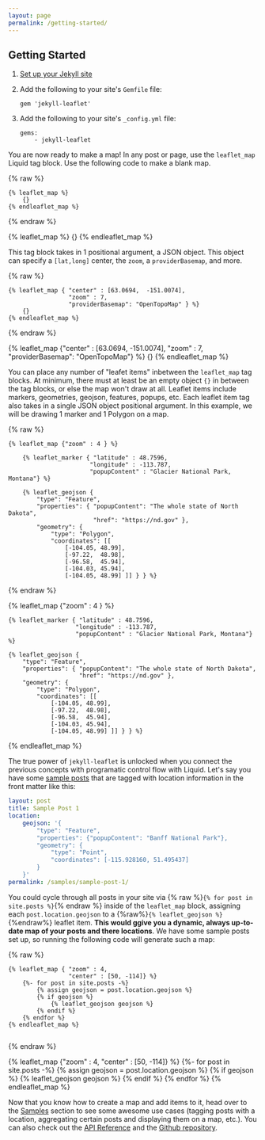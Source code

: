 ```yaml
---
layout: page
permalink: /getting-started/
---
```


## Getting Started

1. [Set up your Jekyll site](https://jekyllrb.com/docs/)
2. Add the following to your site's `Gemfile` file:

    ```
    gem 'jekyll-leaflet'
    ```

3. Add the following to your site's `_config.yml` file:

    ```
    gems:
        - jekyll-leaflet
    ``` 

You are now ready to make a map! In any post or page, use the `leaflet_map` Liquid tag block. Use the following code to make a blank map.

{% raw %}
```liquid
{% leaflet_map %}
    {}
{% endleaflet_map %}
```
{% endraw %}

{% leaflet_map %}
    {}
{% endleaflet_map %}

This tag block takes in 1 positional argument, a JSON object. This object can specify a `[lat,long]` center, the `zoom`, a `providerBasemap`, and more.

{% raw %}
```liquid
{% leaflet_map { "center" : [63.0694,  -151.0074],
                 "zoom" : 7,
                 "providerBasemap": "OpenTopoMap" } %}
    {}
{% endleaflet_map %}
```
{% endraw %}

{% leaflet_map {"center" : [63.0694,  -151.0074],
                "zoom" : 7,
                "providerBasemap": "OpenTopoMap"} %}
    {}
{% endleaflet_map %}

You can place any number of "leafet items" inbetween the `leaflet_map` tag blocks. At minimum, there must at least be an empty object `{}` in between the tag blocks, or else the map won't draw at all. Leaflet items include markers, geometries, geojson, features, popups, etc. Each leaflet item tag also takes in a single JSON object positional argument. In this example, we will be drawing 1 marker and 1 Polygon on a map.

{% raw %}
```liquid
{% leaflet_map {"zoom" : 4 } %}

    {% leaflet_marker { "latitude" : 48.7596,
                       "longitude" : -113.787,
                       "popupContent" : "Glacier National Park, Montana"} %}

    {% leaflet_geojson {
        "type": "Feature",
        "properties": { "popupContent": "The whole state of North Dakota",
                        "href": "https://nd.gov" },
        "geometry": {
            "type": "Polygon",
            "coordinates": [[
                [-104.05, 48.99],
                [-97.22,  48.98],
                [-96.58,  45.94],
                [-104.03, 45.94],
                [-104.05, 48.99] ]] } } %}

```
{% endraw %}

{% leaflet_map {"zoom" : 4 } %}

    {% leaflet_marker { "latitude" : 48.7596,
                       "longitude" : -113.787,
                       "popupContent" : "Glacier National Park, Montana"} %}

    {% leaflet_geojson {
        "type": "Feature",
        "properties": { "popupContent": "The whole state of North Dakota",
                        "href": "https://nd.gov" },
        "geometry": {
            "type": "Polygon",
            "coordinates": [[
                [-104.05, 48.99],
                [-97.22,  48.98],
                [-96.58,  45.94],
                [-104.03, 45.94],
                [-104.05, 48.99] ]] } } %}

{% endleaflet_map %}

The true power of `jekyll-leaflet` is unlocked when you connect the previous concepts with programatic control flow with Liquid. Let's say you have some [sample posts](/samples/sample-post-1/) that are tagged with location information in the front matter like this:

```yaml
layout: post
title: Sample Post 1
location:
    geojson: '{
        "type": "Feature",
        "properties": {"popupContent": "Banff National Park"},
        "geometry": {
            "type": "Point",
            "coordinates": [-115.928160, 51.495437]
        }
    }'
permalink: /samples/sample-post-1/
```

You could cycle through all posts in your site via {% raw %}`{% for post in site.posts %}`{% endraw %} inside of the `leaflet_map` block, assigning each `post.location.geojson` to a {%raw%}`{% leaflet_geojson %}`{%endraw%} leaflet item. __This would ggive you a dynamic, always up-to-date map of your posts and there locations__. We have some sample posts set up, so running the following code will generate such a map:

{% raw %}
```liquid
{% leaflet_map { "zoom" : 4,
                 "center" : [50, -114]} %}
    {%- for post in site.posts -%}
        {% assign geojson = post.location.geojson %}
        {% if geojson %}
            {% leaflet_geojson geojson %}
        {% endif %}
    {% endfor %}
{% endleaflet_map %}
        
```
{% endraw %}

{% leaflet_map {"zoom" : 4,
                "center" : [50, -114]} %}
    {%- for post in site.posts -%}
        {% assign geojson = post.location.geojson %}
        {% if geojson %}
            {% leaflet_geojson geojson %}
        {% endif %}
    {% endfor %}
{% endleaflet_map %}

Now that you know how to create a map and add items to it, head over to the [Samples]({{site.baseurl}}samples/) section to see some awesome use cases (tagging posts with a location, aggregating certain posts and displaying them on a map, etc.). You can also check out the [API Reference]({{site.baseurl}}api-ref/) and the [Github repository](https://github.com/DavidJVitale/jekyll-leaflet).
